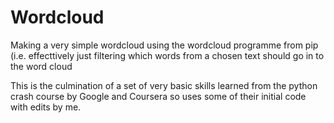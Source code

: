 # Wordcloud
Making a very simple wordcloud using the wordcloud programme from pip (i.e. effecttively just filtering which words from a chosen text should go in to the word cloud

This is the culmination of a set of very basic skills learned from the python crash course by Google and Coursera so uses some of their initial code with edits by me.
